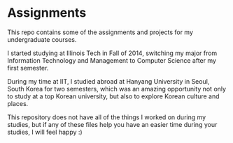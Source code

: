 # Assignments
This repo contains some of the assignments and projects for my undergraduate courses.

I started studying at Illinois Tech in Fall of 2014, switching my major from Information Technology and Management to Computer Science after my first semester.

During my time at IIT, I studied abroad at Hanyang University in Seoul, South Korea for two semesters, which was an amazing opportunity not only to study at a top Korean university, but also to explore Korean culture and places.

This repository does not have all of the things I worked on during my studies, but if any of these files help you have an easier time during your studies, I will feel happy :)
